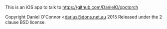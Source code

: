 This is an iOS app to talk to https://github.com/DanielO/opctorch

Copyright Daniel O'Connor <darius@dons.net.au 2015
Released under the 2 clause BSD license.

